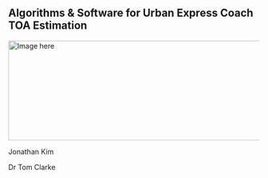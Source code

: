 ## Algorithms & Software for Urban Express Coach TOA Estimation 

<img alt="Image here" width="600px" height="200px">

<div id="info">
  <p>Jonathan Kim</p>
  <p>Dr Tom Clarke</p>
</div>
